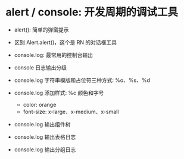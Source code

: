# alert / console: 开发周期的调试工具
* alert(): 简单的弹窗提示
* 区别 Alert.alert()，这个是 RN 的对话框工具
* console.log: 最常用的控制台输出
* console 日志输出分级
* console.log 字符串模版和占位符三种方式: %o、%s、%d
* console.log 添加样式: %c 颜色和字号

    * color: orange
    * font-size: x-large、x-medium、x-small

* console.log 输出组件树
* console.log 输出表格日志
* console.log 输出分组日志